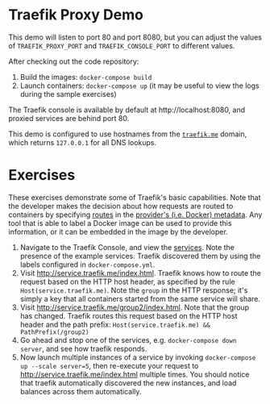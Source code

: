 # Traefik Proxy Demo

This demo will listen to port 80 and port 8080, but you can adjust the values of `TRAEFIK_PROXY_PORT` and `TRAEFIK_CONSOLE_PORT` to different values.

After checking out the code repository:
1. Build the images: `docker-compose build`
2. Launch containers: `docker-compose up` (it may be useful to view the logs during the sample exercises)

The Traefik console is available by default at http://localhost:8080, and proxied services are behind port 80.

This demo is configured to use hostnames from the [`traefik.me`](http://traefik.me) domain, which returns `127.0.0.1` for all DNS lookups.

# Exercises

These exercises demonstrate some of Traefik's basic capabilities.  Note that the developer makes the decision about how requests are routed to containers by specifying [routes](https://doc.traefik.io/traefik/routing/routers/) in the [provider's (i.e. Docker) metadata](https://doc.traefik.io/traefik/providers/docker/). Any tool that is able to label a Docker image can be used to provide this information, or it can be embedded in the image by the developer.

1. Navigate to the Traefik Console, and view the [services](http://localhost:8080/dashboard/#/http/services).  Note the presence of the example services. Traefik discovered them by using the labels configured in `docker-compose.yml`.
2. Visit http://service.traefik.me/index.html.  Traefik knows how to route the request based on the HTTP host header, as specified by the rule `Host(service.traefik.me)`.  Note the `group` in the HTTP response; it's simply a key that all containers started from the same service will share.
3. Visit http://service.traefik.me/group2/index.html.  Note that the group has changed.  Traefik routes this request based on the HTTP host header and the path prefix: `Host(service.traefik.me) && PathPrefix(/group2)`
4. Go ahead and stop one of the services, e.g. `docker-compose down server`, and see how traefik responds.
5. Now launch multiple instances of a service by invoking `docker-compose up --scale server=5`, then re-execute your request to http://service.traefik.me/index.html multiple times.  You should notice that traefik automatically discovered the new instances, and load balances across them automatically.